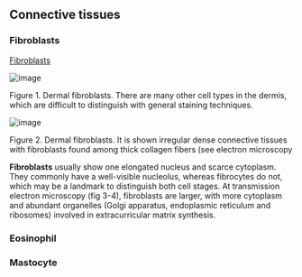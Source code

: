## Connective tissues 

### Fibroblasts 
[Fibroblasts](https://mmegias.webs.uvigo.es/02-english/8-tipos-celulares/fibroblasto.php)


![image](https://github.com/pe1l1nl1/23007/assets/19546253/cdfd6752-ce1b-426b-8274-61f843e88a2d)


Figure 1. Dermal fibroblasts. There are many other cell types in the dermis, which are difficult to distinguish with general staining techniques. 

![image](https://github.com/pe1l1nl1/23007/assets/19546253/0f6544f0-7c80-4689-b050-9ca5ca0576a7)

Figure 2. Dermal fibroblasts. It is shown irregular dense connective tissues with fibroblasts found among thick collagen fibers (see electron microscopy 

**Fibroblasts** usually show one elongated nucleus and scarce cytoplasm. They commonly have a well-visible nucleolus, whereas fibrocytes do not, which may be a landmark to distinguish both cell stages. At transmission electron microscopy (fig 3-4), fibroblasts are larger, with more cytoplasm and abundant organelles (Golgi apparatus, endoplasmic reticulum and ribosomes) involved in extracurricular matrix synthesis. 

### Eosinophil 

### Mastocyte 

